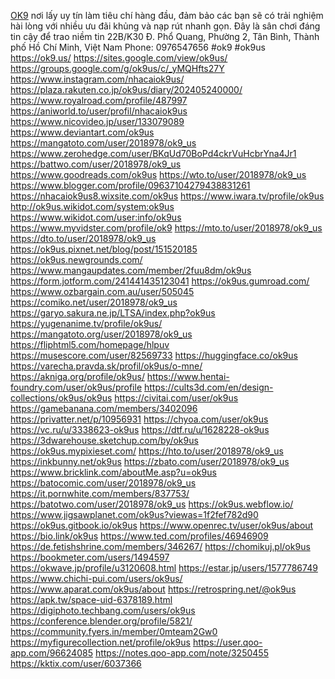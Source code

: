 <a href="https://ok9.us/">OK9</a> nơi lấy uy tín làm tiêu chí hàng đầu, đảm bảo các bạn sẽ có trải nghiệm hài lòng với nhiều ưu đãi khủng và nạp rút nhanh gọn. Đây là sân chơi đáng tin cậy để trao niềm tin
22B/K30 Đ. Phổ Quang, Phường 2, Tân Bình, Thành phố Hồ Chí Minh, Việt Nam
Phone: 0976547656
#ok9 #ok9us
<a href="https://ok9.us/">https://ok9.us/</a>
<a href="https://sites.google.com/view/ok9us/">https://sites.google.com/view/ok9us/</a>
<a href="https://groups.google.com/g/ok9us/c/_yMQHfts27Y">https://groups.google.com/g/ok9us/c/_yMQHfts27Y</a>
<a href="https://www.instagram.com/nhacaiok9us/">https://www.instagram.com/nhacaiok9us/</a>
<a href="https://plaza.rakuten.co.jp/ok9us/diary/202405240000/">https://plaza.rakuten.co.jp/ok9us/diary/202405240000/</a>
<a href="https://www.royalroad.com/profile/487997">https://www.royalroad.com/profile/487997</a>
<a href="https://aniworld.to/user/profil/nhacaiok9us">https://aniworld.to/user/profil/nhacaiok9us</a>
<a href="https://www.nicovideo.jp/user/133079089">https://www.nicovideo.jp/user/133079089</a>
<a href="https://www.deviantart.com/ok9us">https://www.deviantart.com/ok9us</a>
<a href="https://mangatoto.com/user/2018978/ok9_us">https://mangatoto.com/user/2018978/ok9_us</a>
<a href="https://www.zerohedge.com/user/BKqUd70BoPd4ckrVuHcbrYna4Jr1">https://www.zerohedge.com/user/BKqUd70BoPd4ckrVuHcbrYna4Jr1</a>
<a href="https://battwo.com/user/2018978/ok9_us">https://battwo.com/user/2018978/ok9_us</a>
<a href="https://www.goodreads.com/ok9us">https://www.goodreads.com/ok9us</a>
<a href="https://wto.to/user/2018978/ok9_us">https://wto.to/user/2018978/ok9_us</a>
<a href="https://www.blogger.com/profile/09637104279438831261">https://www.blogger.com/profile/09637104279438831261</a>
<a href="https://nhacaiok9us8.wixsite.com/ok9us">https://nhacaiok9us8.wixsite.com/ok9us</a>
<a href="https://www.iwara.tv/profile/ok9us">https://www.iwara.tv/profile/ok9us</a>
<a href="http://ok9us.wikidot.com/system:ok9us">http://ok9us.wikidot.com/system:ok9us</a>
<a href="https://www.wikidot.com/user:info/ok9us">https://www.wikidot.com/user:info/ok9us</a>
<a href="https://www.myvidster.com/profile/ok9">https://www.myvidster.com/profile/ok9</a>
<a href="https://mto.to/user/2018978/ok9_us">https://mto.to/user/2018978/ok9_us</a>
<a href="https://dto.to/user/2018978/ok9_us">https://dto.to/user/2018978/ok9_us</a>
<a href="https://ok9us.pixnet.net/blog/post/151520185">https://ok9us.pixnet.net/blog/post/151520185</a>
<a href="https://ok9us.newgrounds.com/">https://ok9us.newgrounds.com/</a>
<a href="https://www.mangaupdates.com/member/2fuu8dm/ok9us">https://www.mangaupdates.com/member/2fuu8dm/ok9us</a>
<a href="https://form.jotform.com/241441435123041">https://form.jotform.com/241441435123041</a>
<a href="https://ok9us.gumroad.com/">https://ok9us.gumroad.com/</a>
<a href="https://www.ozbargain.com.au/user/505045">https://www.ozbargain.com.au/user/505045</a>
<a href="https://comiko.net/user/2018978/ok9_us">https://comiko.net/user/2018978/ok9_us</a>
<a href="https://garyo.sakura.ne.jp/LTSA/index.php?ok9us">https://garyo.sakura.ne.jp/LTSA/index.php?ok9us</a>
<a href="https://yugenanime.tv/profile/ok9us/">https://yugenanime.tv/profile/ok9us/</a>
<a href="https://mangatoto.org/user/2018978/ok9_us">https://mangatoto.org/user/2018978/ok9_us</a>
<a href="https://fliphtml5.com/homepage/hlpuv">https://fliphtml5.com/homepage/hlpuv</a>
<a href="https://musescore.com/user/82569733">https://musescore.com/user/82569733</a>
<a href="https://huggingface.co/ok9us">https://huggingface.co/ok9us</a>
<a href="https://varecha.pravda.sk/profil/ok9us/o-mne/">https://varecha.pravda.sk/profil/ok9us/o-mne/</a>
<a href="https://akniga.org/profile/ok9us/">https://akniga.org/profile/ok9us/</a>
<a href="https://www.hentai-foundry.com/user/ok9us/profile">https://www.hentai-foundry.com/user/ok9us/profile</a>
<a href="https://cults3d.com/en/design-collections/ok9us/ok9us">https://cults3d.com/en/design-collections/ok9us/ok9us</a>
<a href="https://civitai.com/user/ok9us">https://civitai.com/user/ok9us</a>
<a href="https://gamebanana.com/members/3402096">https://gamebanana.com/members/3402096</a>
<a href="https://privatter.net/p/10956931">https://privatter.net/p/10956931</a>
<a href="https://chyoa.com/user/ok9us">https://chyoa.com/user/ok9us</a>
<a href="https://vc.ru/u/3338623-ok9us">https://vc.ru/u/3338623-ok9us</a>
<a href="https://dtf.ru/u/1628228-ok9us">https://dtf.ru/u/1628228-ok9us</a>
<a href="https://3dwarehouse.sketchup.com/by/ok9us">https://3dwarehouse.sketchup.com/by/ok9us</a>
<a href="https://ok9us.mypixieset.com/">https://ok9us.mypixieset.com/</a>
<a href="https://hto.to/user/2018978/ok9_us">https://hto.to/user/2018978/ok9_us</a>
<a href="https://inkbunny.net/ok9us">https://inkbunny.net/ok9us</a>
<a href="https://zbato.com/user/2018978/ok9_us">https://zbato.com/user/2018978/ok9_us</a>
<a href="https://www.bricklink.com/aboutMe.asp?u=ok9us">https://www.bricklink.com/aboutMe.asp?u=ok9us</a>
<a href="https://batocomic.com/user/2018978/ok9_us">https://batocomic.com/user/2018978/ok9_us</a>
<a href="https://it.pornwhite.com/members/837753/">https://it.pornwhite.com/members/837753/</a>
<a href="https://batotwo.com/user/2018978/ok9_us">https://batotwo.com/user/2018978/ok9_us</a>
<a href="https://ok9us.webflow.io/">https://ok9us.webflow.io/</a>
<a href="https://www.jigsawplanet.com/ok9us?viewas=1f2fef782d90">https://www.jigsawplanet.com/ok9us?viewas=1f2fef782d90</a>
<a href="https://ok9us.gitbook.io/ok9us">https://ok9us.gitbook.io/ok9us</a>
<a href="https://www.openrec.tv/user/ok9us/about">https://www.openrec.tv/user/ok9us/about</a>
<a href="https://bio.link/ok9us">https://bio.link/ok9us</a>
<a href="https://www.ted.com/profiles/46946909">https://www.ted.com/profiles/46946909</a>
<a href="https://de.fetishshrine.com/members/346267/">https://de.fetishshrine.com/members/346267/</a>
<a href="https://chomikuj.pl/ok9us">https://chomikuj.pl/ok9us</a>
<a href="https://bookmeter.com/users/1494597">https://bookmeter.com/users/1494597</a>
<a href="https://okwave.jp/profile/u3120608.html">https://okwave.jp/profile/u3120608.html</a>
<a href="https://estar.jp/users/1577786749">https://estar.jp/users/1577786749</a>
<a href="https://www.chichi-pui.com/users/ok9us/">https://www.chichi-pui.com/users/ok9us/</a>
<a href="https://www.aparat.com/ok9us/about">https://www.aparat.com/ok9us/about</a>
<a href="https://retrospring.net/@ok9us">https://retrospring.net/@ok9us</a>
<a href="https://apk.tw/space-uid-6378189.html">https://apk.tw/space-uid-6378189.html</a>
<a href="https://digiphoto.techbang.com/users/ok9us">https://digiphoto.techbang.com/users/ok9us</a>
<a href="https://conference.blender.org/profile/5821/">https://conference.blender.org/profile/5821/</a>
<a href="https://community.fyers.in/member/0mteam2Gw0">https://community.fyers.in/member/0mteam2Gw0</a>
<a href="https://myfigurecollection.net/profile/ok9us">https://myfigurecollection.net/profile/ok9us</a>
<a href="https://user.qoo-app.com/96624085">https://user.qoo-app.com/96624085</a>
<a href="https://notes.qoo-app.com/note/3250455">https://notes.qoo-app.com/note/3250455</a>
<a href="https://kktix.com/user/6037366">https://kktix.com/user/6037366</a>
<a href=""></a>

